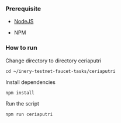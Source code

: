 ### Prerequisite

- [NodeJS](https://nodejs.org/en/)

- NPM

### How to run

Change directory to directory ceriaputri

```shell
cd ~/inery-testnet-faucet-tasks/ceriaputri
```

Install dependencies

```shell
npm install
```

Run the script

```
npm run ceriaputri
```
